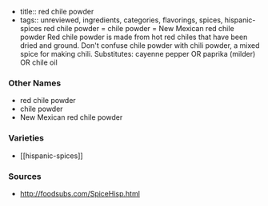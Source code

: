 - title:: red chile powder
- tags:: unreviewed, ingredients, categories, flavorings, spices, hispanic-spices
red chile powder = chile powder = New Mexican red chile powder Red chile powder is made from hot red chiles that have been dried and ground. Don't confuse chile powder with chili powder, a mixed spice for making chili. Substitutes: cayenne pepper OR paprika (milder) OR chile oil

### Other Names

* red chile powder
* chile powder
* New Mexican red chile powder

### Varieties

* [[hispanic-spices]]

### Sources
* http://foodsubs.com/SpiceHisp.html
